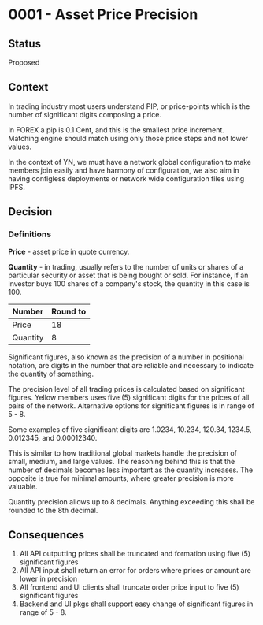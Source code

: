 # 0001 - Asset Price Precision

## Status

Proposed

## Context

In trading industry most users understand PIP, or price-points which is the number of significant digits composing a price.

In FOREX a pip is 0.1 Cent, and this is the smallest price increment. Matching engine should match using only those price steps and not lower values.

In the context of YN, we must have a network global configuration to make members join easily and have harmony of configuration, we also aim in having configless deployments or network wide configuration files using IPFS.

## Decision

### Definitions

**Price** - asset price in quote currency.

**Quantity** - in trading, usually refers to the number of units or shares
of a particular security or asset that is being bought or sold.
For instance, if an investor buys 100 shares of a company's stock, the quantity in this case is 100.

| Number      | Round to |
| ----------- | ----------- |
| Price       | 18       |
| Quantity    | 8        |

Significant figures, also known as the precision of a number in positional notation, are digits in the number that are reliable and necessary to indicate the quantity of something.

The precision level of all trading prices is calculated based on significant figures. Yellow members uses five (5) significant digits for the prices of all pairs of the network.
Alternative options for significant figures is in range of 5 - 8.

Some examples of five significant digits are 1.0234, 10.234, 120.34, 1234.5, 0.012345, and 0.00012340.

This is similar to how traditional global markets handle the precision of small, medium, and large values. The reasoning behind this is that the number of decimals becomes less important as the quantity increases. The opposite is true for minimal amounts, where greater precision is more valuable.

Quantity precision allows up to 8 decimals. Anything exceeding this shall be rounded to the 8th decimal.

## Consequences

1. All API outputting prices shall be truncated and formation using five (5) significant figures
3. All API input shall return an error for orders where prices or amount are lower in precision
4. All frontend and UI clients shall truncate order price input to five (5) significant figures
5. Backend and UI pkgs shall support easy change of significant figures in range of 5 - 8.
